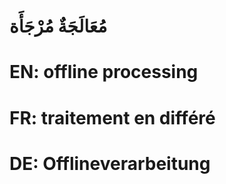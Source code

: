 # مُعَالَجَةٌ مُرْجَأَة

# EN: offline processing

# FR: traitement en différé

# DE: Offlineverarbeitung
